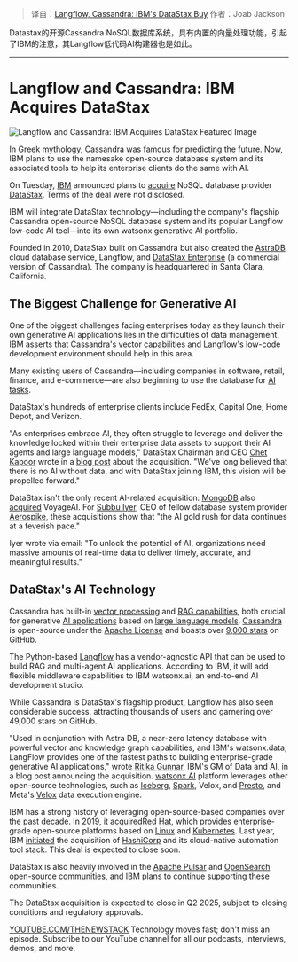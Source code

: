 
<!--
title: Langflow，Cassandra：IBM收购DataStax
cover: https://cdn.thenewstack.io/media/2025/02/9d91086f-1038px-cassandra1-1024x891-1.jpeg
-->

> 译自：[Langflow, Cassandra: IBM's DataStax Buy](https://thenewstack.io/ibm-to-acquire-datastax-to-boost-watsonx-ai-development/)
> 作者：Joab Jackson

Datastax的开源Cassandra NoSQL数据库系统，具有内置的向量处理功能，引起了IBM的注意，其Langflow低代码AI构建器也是如此。

---


# Langflow and Cassandra: IBM Acquires DataStax

![Langflow and Cassandra: IBM Acquires DataStax Featured Image](https://cdn.thenewstack.io/media/2025/02/9d91086f-1038px-cassandra1-1024x891-1.jpeg)

In Greek mythology, Cassandra was famous for predicting the future. Now, IBM plans to use the namesake open-source database system and its associated tools to help its enterprise clients do the same with AI.

On Tuesday, [IBM](https://www.ibm.com?utm_content=inline+mention) announced plans to [acquire](https://newsroom.ibm.com/2025-02-25-ibm-to-acquire-datastax,-deepening-watsonx-capabilities-and-addressing-generative-ai-data-needs-for-the-enterprise) NoSQL database provider [DataStax](https://www.datastax.com/?utm_content=inline+mention).  Terms of the deal were not disclosed.

IBM will integrate DataStax technology—including the company's flagship Cassandra open-source NoSQL database system and its popular Langflow low-code AI tool—into its own watsonx generative AI portfolio.

Founded in 2010, DataStax built on Cassandra but also created the [AstraDB](https://www.datastax.com/products/datastax-astra) cloud database service, Langflow, and [DataStax Enterprise](https://www.datastax.com/products/datastax-enterprise) (a commercial version of Cassandra). The company is headquartered in Santa Clara, California.

## The Biggest Challenge for Generative AI

One of the biggest challenges facing enterprises today as they launch their own generative AI applications lies in the difficulties of data management. IBM asserts that Cassandra's vector capabilities and Langflow's low-code development environment should help in this area.

Many existing users of Cassandra—including companies in software, retail, finance, and e-commerce—are also beginning to use the database for [AI tasks](https://thenewstack.io/apache-cassandra-poll-ai-use-cases-are-set-to-triple/).

DataStax's hundreds of enterprise clients include FedEx, Capital One, Home Depot, and Verizon.

"As enterprises embrace AI, they often struggle to leverage and deliver the knowledge locked within their enterprise data assets to support their AI agents and large language models," DataStax Chairman and CEO [Chet Kapoor](https://www.linkedin.com/in/chetkapoor/) wrote in a [blog post](https://www.datastax.com/blog/ibm-plans-to-acquire-datastax) about the acquisition. "We've long believed that there is no AI without data, and with DataStax joining IBM, this vision will be propelled forward."

DataStax isn't the only recent AI-related acquisition: [MongoDB](https://www.mongodb.com/cloud/atlas/?utm_content=inline+mention) also [acquired](https://finance.yahoo.com/news/mongodb-acquires-voyage-ai-terms-140701161.html) VoyageAI. For [Subbu Iyer](https://www.linkedin.com/in/iyersubbu/), CEO of fellow database system provider [Aerospike](https://aerospike.com/about-us/), these acquisitions show that "the AI gold rush for data continues at a feverish pace."

Iyer wrote via email: "To unlock the potential of AI, organizations need massive amounts of real-time data to deliver timely, accurate, and meaningful results."

## DataStax's AI Technology

Cassandra has built-in [vector processing](https://thenewstack.io/vector-search-is-coming-to-apache-cassandra/) and [RAG capabilities](https://thenewstack.io/solving-the-rag-vs-long-context-model-dilemma/), both crucial for generative [AI applications](https://thenewstack.io/save-valuable-genai-tokens-with-this-one-simple-trick/) based on [large language models](https://thenewstack.io/vector-processing-understand-this-new-revolution-in-search/). [Cassandra](https://thenewstack.io/apache-cassandra-the-data-foundation-for-real-time-ai/) is open-source under the [Apache License](https://cassandra.apache.org/_/index.html) and boasts over [9,000 stars](https://github.com/apache/cassandra) on GitHub.

The Python-based [Langflow](https://github.com/langflow-ai/langflow) has a vendor-agnostic API that can be used to build RAG and multi-agent AI applications. According to IBM, it will add flexible middleware capabilities to IBM watsonx.ai, an end-to-end AI development studio.

While Cassandra is DataStax's flagship product, Langflow has also seen considerable success, attracting thousands of users and garnering over 49,000 stars on GitHub.

"Used in conjunction with Astra DB, a near-zero latency database with powerful vector and knowledge graph capabilities, and IBM's watsonx.data, LangFlow provides one of the fastest paths to building enterprise-grade generative AI applications," wrote [Ritika Gunnar](https://www.linkedin.com/in/ritika-gunnar/), IBM's GM of Data and AI, in a blog post announcing the acquisition.
[watsonx AI](https://www.ibm.com/products/watsonx-ai?) platform leverages other open-source technologies, such as [Iceberg](https://thenewstack.io/has-your-data-lakehouse-frozen-over-thaw-iceberg/), [Spark](https://thenewstack.io/is-apache-spark-too-costly-an-aws-engineer-tells-his-story/), Velox, and [Presto](https://thenewstack.io/presto-for-big-data-sql-challenges-considerations-cloud-solutions/), and Meta's [Velox](https://engineering.fb.com/2023/03/09/open-source/velox-open-source-execution-engine/) data execution engine.

IBM has a strong history of leveraging open-source-based companies over the past decade. In 2019, it [acquired](https://thenewstack.io/turning-blue-ibm-to-acquire-red-hat/)[Red Hat](https://www.openshift.com/try?utm_content=inline+mention), which provides enterprise-grade open-source platforms based on [Linux](https://thenewstack.io/introduction-to-linux-operating-system/) and [Kubernetes](https://www.thenewstack.io/Kubernetes). Last year, IBM [initiated](https://thenewstack.io/ibm-purchases-hashicorp-for-multicloud-it-automation/) the acquisition of [HashiCorp](https://www.hashicorp.com/?utm_content=inline+mention) and its cloud-native automation tool stack.  This deal is expected to close soon.

DataStax is also heavily involved in the [Apache Pulsar](https://thenewstack.io/13-reasons-why-enterprises-should-use-apache-pulsar/) and [OpenSearch](https://thenewstack.io/opensearch-how-the-project-went-from-fork-to-foundation/) open-source communities, and IBM plans to continue supporting these communities.

The DataStax acquisition is expected to close in Q2 2025, subject to closing conditions and regulatory approvals.

[YOUTUBE.COM/THENEWSTACK](https://youtube.com/thenewstack?sub_confirmation=1) Technology moves fast; don't miss an episode. Subscribe to our YouTube channel for all our podcasts, interviews, demos, and more.